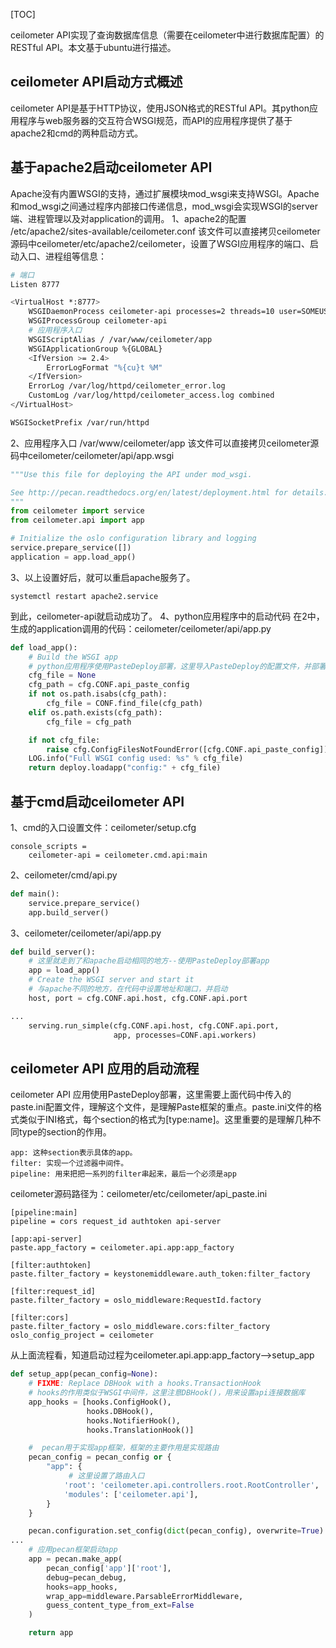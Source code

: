 
[TOC]

ceilometer API实现了查询数据库信息（需要在ceilometer中进行数据库配置）的RESTful API。本文基于ubuntu进行描述。

## ceilometer API启动方式概述
ceilometer API是基于HTTP协议，使用JSON格式的RESTful API。其python应用程序与web服务器的交互符合WSGI规范，而API的应用程序提供了基于apache2和cmd的两种启动方式。

## 基于apache2启动ceilometer API
Apache没有内置WSGI的支持，通过扩展模块mod_wsgi来支持WSGI。Apache和mod_wsgi之间通过程序内部接口传递信息，mod_wsgi会实现WSGI的server端、进程管理以及对application的调用。
1、apache2的配置
/etc/apache2/sites-available/ceilometer.conf
该文件可以直接拷贝ceilometer源码中ceilometer/etc/apache2/ceilometer，设置了WSGI应用程序的端口、启动入口、进程组等信息：
```bash
# 端口
Listen 8777

<VirtualHost *:8777>
    WSGIDaemonProcess ceilometer-api processes=2 threads=10 user=SOMEUSER display-name=%{GROUP}
    WSGIProcessGroup ceilometer-api
    # 应用程序入口
    WSGIScriptAlias / /var/www/ceilometer/app
    WSGIApplicationGroup %{GLOBAL}
    <IfVersion >= 2.4>
        ErrorLogFormat "%{cu}t %M"
    </IfVersion>
    ErrorLog /var/log/httpd/ceilometer_error.log
    CustomLog /var/log/httpd/ceilometer_access.log combined
</VirtualHost>

WSGISocketPrefix /var/run/httpd

```
2、应用程序入口
/var/www/ceilometer/app
该文件可以直接拷贝ceilometer源码中ceilometer/ceilometer/api/app.wsgi
```python
"""Use this file for deploying the API under mod_wsgi.

See http://pecan.readthedocs.org/en/latest/deployment.html for details.
"""
from ceilometer import service
from ceilometer.api import app

# Initialize the oslo configuration library and logging
service.prepare_service([])
application = app.load_app()

```
3、以上设置好后，就可以重启apache服务了。
```
systemctl restart apache2.service
```
到此，ceilometer-api就启动成功了。
4、python应用程序中的启动代码
在2中，生成的application调用的代码：ceilometer/ceilometer/api/app.py
```python
def load_app():
    # Build the WSGI app
    # python应用程序使用PasteDeploy部署，这里导入PasteDeploy的配置文件，并部署app
    cfg_file = None
    cfg_path = cfg.CONF.api_paste_config
    if not os.path.isabs(cfg_path):
        cfg_file = CONF.find_file(cfg_path)
    elif os.path.exists(cfg_path):
        cfg_file = cfg_path

    if not cfg_file:
        raise cfg.ConfigFilesNotFoundError([cfg.CONF.api_paste_config])
    LOG.info("Full WSGI config used: %s" % cfg_file)
    return deploy.loadapp("config:" + cfg_file)

```
## 基于cmd启动ceilometer API
1、cmd的入口设置文件：ceilometer/setup.cfg
```
console_scripts =
    ceilometer-api = ceilometer.cmd.api:main
```
2、ceilometer/cmd/api.py
```python
def main():
    service.prepare_service()
    app.build_server()
```
3、ceilometer/ceilometer/api/app.py
```python
def build_server():
    # 这里就走到了和apache启动相同的地方--使用PasteDeploy部署app
    app = load_app()
    # Create the WSGI server and start it
    # 与apache不同的地方，在代码中设置地址和端口，并启动
    host, port = cfg.CONF.api.host, cfg.CONF.api.port

...
    serving.run_simple(cfg.CONF.api.host, cfg.CONF.api.port,
                       app, processes=CONF.api.workers)
```
## ceilometer API 应用的启动流程
ceilometer API 应用使用PasteDeploy部署，这里需要上面代码中传入的paste.ini配置文件，理解这个文件，是理解Paste框架的重点。paste.ini文件的格式类似于INI格式，每个section的格式为[type:name]。这里重要的是理解几种不同type的section的作用。

    app: 这种section表示具体的app。
    filter: 实现一个过滤器中间件。
    pipeline: 用来把把一系列的filter串起来，最后一个必须是app

ceilometer源码路径为：ceilometer/etc/ceilometer/api_paste.ini
```
[pipeline:main]
pipeline = cors request_id authtoken api-server

[app:api-server]
paste.app_factory = ceilometer.api.app:app_factory

[filter:authtoken]
paste.filter_factory = keystonemiddleware.auth_token:filter_factory

[filter:request_id]
paste.filter_factory = oslo_middleware:RequestId.factory

[filter:cors]
paste.filter_factory = oslo_middleware.cors:filter_factory
oslo_config_project = ceilometer
```
从上面流程看，知道启动过程为ceilometer.api.app:app_factory-->setup_app
```python
def setup_app(pecan_config=None):
    # FIXME: Replace DBHook with a hooks.TransactionHook
    # hooks的作用类似于WSGI中间件，这里注意DBHook()，用来设置api连接数据库
    app_hooks = [hooks.ConfigHook(),
                 hooks.DBHook(),
                 hooks.NotifierHook(),
                 hooks.TranslationHook()]

    #  pecan用于实现app框架，框架的主要作用是实现路由
    pecan_config = pecan_config or {
        "app": {
             # 这里设置了路由入口
            'root': 'ceilometer.api.controllers.root.RootController',
            'modules': ['ceilometer.api'],
        }
    }

    pecan.configuration.set_config(dict(pecan_config), overwrite=True)
...
    # 应用pecan框架启动app
    app = pecan.make_app(
        pecan_config['app']['root'],
        debug=pecan_debug,
        hooks=app_hooks,
        wrap_app=middleware.ParsableErrorMiddleware,
        guess_content_type_from_ext=False
    )

    return app
```
